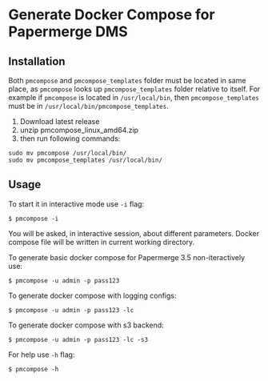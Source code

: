 # Generate Docker Compose for Papermerge DMS


## Installation

Both `pmcompose` and `pmcompose_templates` folder must be located
in same place, as `pmcompose` looks up `pmcompose_templates` folder
relative to itself.
For example if `pmcompose` is located in `/usr/local/bin`, then `pmcompose_templates`
must be in `/usr/local/bin/pmcompose_templates`.


1. Download latest release
2. unzip pmcompose_linux_amd64.zip
3. then run following commands:

```
sudo mv pmcompose /usr/local/bin/
sudo mv pmcompose_templates /usr/local/bin/
```


## Usage

To start it in interactive mode use `-i` flag:

```
$ pmcompose -i
```

You will be asked, in interactive session, about different parameters.
Docker compose file will be written in current working directory.


To generate basic docker compose for Papermerge 3.5 non-iteractively use:

```
$ pmcompose -u admin -p pass123
```

To generate docker compose with logging configs:

```
$ pmcompose -u admin -p pass123 -lc
```

To generate docker compose with s3 backend:

```
$ pmcompose -u admin -p pass123 -lc -s3
```

For help use `-h` flag:

```
$ pmcompose -h
```
